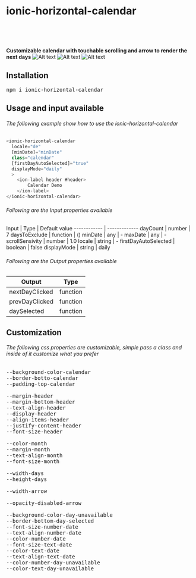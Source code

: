 # ionic-horizontal-calendar

<pre>



</pre>


**Customizable calendar with touchable scrolling and arrow to render the next days**
![Alt text](./screenshot/screenshot1.PNG?raw=true "Title")
![Alt text](./screenshot/screenshot2.PNG?raw=true "Title")
![Alt text](./screenshot/screenshot3.PNG?raw=true "Title")

## Installation

<pre>npm i ionic-horizontal-calendar</pre>

## Usage and input available

###### The following example show how to use the ionic-horizontal-calendar

```javascript
<ionic-horizontal-calendar 
  locale="de" 
  [minDate]="minDate"
  class="calendar"
  [firstDayAutoSelected]="true"
  displayMode="daily"
  >
    <ion-label header #header>
        Calendar Demo
    </ion-label>
</ionic-horizontal-calendar>
```


###### Following are the Input properties available

Input | Type | Default value
------------ | -------------
dayCount  | number | 7
daysToExclude  | function | ()
minDate | any | -
maxDate | any | -
scrollSensivity | number | 1.0
locale | string | -
firstDayAutoSelected | boolean | false
displayMode | string | daily

###### Following are the Output properties available
Output | Type
------------ | -------------
nextDayClicked | function
prevDayClicked | function
daySelected | function

## Customization

###### The following css properties are customizable, simple pass a class and inside of it customize what you prefer

<pre>
--background-color-calendar
--border-botto-calendar
--padding-top-calendar

--margin-header
--margin-bottom-header
--text-align-header
--display-header
--align-items-header
--justify-content-header
--font-size-header
  
--color-month
--margin-month
--text-align-month
--font-size-month
  
--width-days
--height-days
    
--width-arrow

--opacity-disabled-arrow
    
--background-color-day-unavailable
--border-bottom-day-selected
--font-size-number-date
--text-align-number-date
--color-number-date
--font-size-text-date
--color-text-date
--text-align-text-date
--color-number-day-unavailable
--color-text-day-unavailable        
</pre>